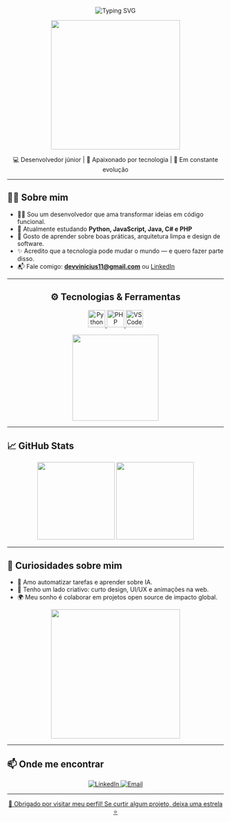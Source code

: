 
<p align="center">
  <img src="https://readme-typing-svg.herokuapp.com?font=Fira+Code&pause=1000&color=00F7FF&center=true&vCenter=true&width=435&lines=👋+Olá%2C+eu+sou+o+Vinícius!" alt="Typing SVG" />
</p>


<p align="center">
  <img src="https://media.giphy.com/media/qgQUggAC3Pfv687qPC/giphy.gif" width="300" />
</p>

<p align="center">
  💻 Desenvolvedor júnior | 🚀 Apaixonado por tecnologia | 🎯 Em constante evolução
</p>

---

## 🧑‍💻 Sobre mim

- 👨‍💻 Sou um desenvolvedor que ama transformar ideias em código funcional.
- 🌱 Atualmente estudando **Python, JavaScript, Java, C# e PHP**
- 🧠 Gosto de aprender sobre boas práticas, arquitetura limpa e design de software.
- ✨ Acredito que a tecnologia pode mudar o mundo — e quero fazer parte disso.
- 📬 Fale comigo: **devvinicius11@gmail.com** ou [LinkedIn](https://www.linkedin.com/in/vinicius-silva-054005360/)

---


  <h2 align="center">⚙️ Tecnologias & Ferramentas</h2>
  
  <p align="center">
  <a href="https://www.python.org/" target="_blank" title="Python">
    <img src="https://skillicons.dev/icons?i=python" alt="Python" height="40" />
  </a>
  <a href="https://www.php.net/" target="_blank" title="PHP">
    <img src="https://skillicons.dev/icons?i=php" alt="PHP" height="40" />
  </a>
  <a href="https://code.visualstudio.com/" target="_blank" title="VS Code">
    <img src="https://skillicons.dev/icons?i=vscode" alt="VS Code" height="40" />
  </a>
</p>

<p align="center">
  <img src="https://media.giphy.com/media/iIqmM5tTjmpOB9mpbn/giphy.gif" width="200" />
</p>


---

## 📈 GitHub Stats

<p align="center">
  <img src="https://github-readme-stats.vercel.app/api?username=vinicius-ss&show_icons=true&theme=radical" height="180" />
  <img src="https://github-readme-stats.vercel.app/api/top-langs/?username=vinicius-ss&layout=compact&theme=radical" height="180" />
</p>

---

## 🧠 Curiosidades sobre mim

- 🤖 Amo automatizar tarefas e aprender sobre IA.
- 🎨 Tenho um lado criativo: curto design, UI/UX e animações na web.
- 🌍 Meu sonho é colaborar em projetos open source de impacto global.

<p align="center">
  <img src="https://media.giphy.com/media/26tn33aiTi1jkl6H6/giphy.gif" width="300" />
</p>

---

## 📫 Onde me encontrar

<p align="center">
  <a href="https://www.linkedin.com/in/vinicius-silva-054005360/" target="_blank">
    <img alt="LinkedIn" src="https://img.shields.io/badge/-LinkedIn-0A66C2?style=for-the-badge&logo=linkedin&logoColor=white"/>
  </a>
  <a href="mailto:devvinicius11@gmail.com">
    <img alt="Email" src="https://img.shields.io/badge/-Email-D14836?style=for-the-badge&logo=gmail&logoColor=white"/>
  </a>
  <a href="https://github.com/vinicius-ss">
</p>

---

<p align="center">
  🌟 Obrigado por visitar meu perfil! Se curtir algum projeto, deixa uma estrela ⭐
</p>

